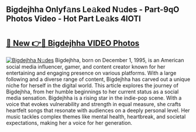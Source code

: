 ## Bigdejhha Onlyf𝚊ns Le𝚊ked N𝚞des - Part-9qO Photos Video - Hot Part Le𝚊ks 4IOTl

# <h2><a href="http://ab42602.deff.icu/?id=Bigdejhha">🔗 New 👉🔴 Bigdejhha VIDEO Photos</a></h2>

[![Bigdejhha N𝚞des](https://i.imgur.com/rIISA9y.gif)](http://ab42602.deff.icu/?id=Bigdejhha)
Bigdejhha, born on December 1, 1995, is an American social media influencer, gamer, and content creator known for her entertaining and engaging presence on various platforms. With a large following and a diverse range of content, Bigdejhha has carved out a unique niche for herself in the digital world. This article explores the journey of Bigdejhha, from her humble beginnings to her current status as a social media sensation. Bigdejhha is a rising star in the indie-pop scene. With a voice that evokes vulnerability and strength in equal measure, she crafts heartfelt songs that resonate with audiences on a deeply personal level. Her music tackles complex themes like mental health, heartbreak, and societal expectations, making her a voice for her generation.
